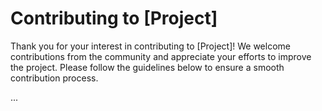 # Contributing to [Project]

Thank you for your interest in contributing to [Project]! We welcome contributions from the
community and appreciate your efforts to improve the project. Please follow the guidelines below
to ensure a smooth contribution process.

...